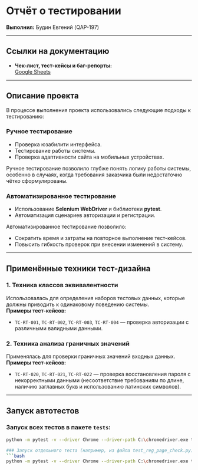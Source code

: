 # Отчёт о тестировании

**Выполнил:** Будин Евгений (QAP-197)

---

## Ссылки на документацию

- **Чек-лист, тест-кейсы и баг-репорты:**  
  [Google Sheets](https://docs.google.com/spreadsheets/d/1bYkDRSp0xDNLEyETGLY7giiG0H9LG2lbiZFeEYv6sPw/edit?usp=sharing)

---

## Описание проекта

В процессе выполнения проекта использовались следующие подходы к тестированию:

### Ручное тестирование
- Проверка юзабилити интерфейса.
- Тестирование работы системы.
- Проверка адаптивности сайта на мобильных устройствах.

Ручное тестирование позволило глубже понять логику работы системы, особенно в случаях, когда требования заказчика были недостаточно чётко сформулированы.

### Автоматизированное тестирование
- Использование **Selenium WebDriver** и библиотеки **pytest**.
- Автоматизация сценариев авторизации и регистрации.

Автоматизированное тестирование позволило:
- Сократить время и затраты на повторное выполнение тест-кейсов.
- Повысить гибкость проверок при внесении изменений в систему.

---

## Применённые техники тест-дизайна

### 1. Техника классов эквивалентности
Использовалась для определения наборов тестовых данных, которые должны приводить к одинаковому поведению системы.  
**Примеры тест-кейсов:**
- `TC-RT-001`, `TC-RT-002`, `TC-RT-003`, `TC-RT-004` — проверка авторизации с различными валидными данными.

### 2. Техника анализа граничных значений
Применялась для проверки граничных значений входных данных.  
**Примеры тест-кейсов:**
- `TC-RT-020`, `TC-RT-021`, `TC-RT-022` — проверка восстановления пароля с некорректными данными (несоответствие требованиям по длине, наличию заглавных букв и использованию латинских символов).

---

## Запуск автотестов

### Запуск всех тестов в пакете `tests`:
```bash
python -m pytest -v --driver Chrome --driver-path C:\chromedriver.exe tests

### Запуск отдельного теста (например, из файла test_reg_page_check.py):
```bash 
python -m pytest -v --driver Chrome --driver-path C:\chromedriver.exe tests\test_reg_page_check.py -k "test_reg_page_check_all_fields_text"
